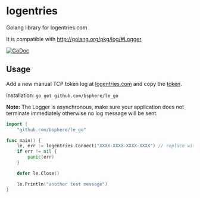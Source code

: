 logentries
=============

Golang library for logentries.com

It is compatible with http://golang.org/pkg/log/#Logger

[![GoDoc](https://godoc.org/github.com/bsphere/le_go?status.png)](https://godoc.org/github.com/bsphere/le_go)

Usage
-----
Add a new manual TCP token log at [logentries.com](https://logentries.com/quick-start/) and copy the [token](https://logentries.com/doc/input-token/).

Installation: `go get github.com/bsphere/le_go`

**Note:** The Logger is asynchronous, make sure your application does not terminate immediately otherwise no log message will be sent.

```go
import (
	"github.com/bsphere/le_go"

func main() {
	le, err := logentries.Connect("XXXX-XXXX-XXXX-XXXX") // replace with token
	if err != nil {
		panic(err)
	}

	defer le.Close()

	le.Println("another test message")
}
```
